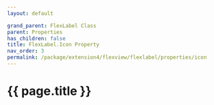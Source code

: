 ```yaml
---
layout: default

grand_parent: FlexLabel Class
parent: Properties
has_children: false
title: FlexLabel.Icon Property
nav_order: 3
permalink: /package/extension4/flexview/flexlabel/properties/icon
---
```

# {{ page.title }}